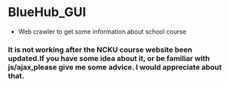 # BlueHub_GUI
* Web crawler to get some information about school course


### It is not working after the NCKU course website been updated.If you have some idea about it, or be familiar with js/ajax,please give me some advice. I would appreciate about that.
